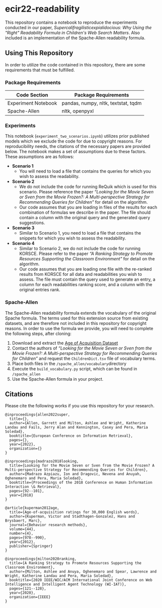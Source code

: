 # ecir22-readability

This repository contains a notebook to reproduce the experiments conducted in our paper, *Supercalifragilisticexpialidocious: 
Why Using the "Right" Readability Formula in Children's Web Search Matters*. Also included is an implementation of the 
Spache-Allen readability formula.


## Using This Repository

In order to utilize the code contained in this repository, there are some requirements that must be fulfilled.

### Package Requirements

| Code Section | Package Requirements |
| --- | --- |
| Experiment Notebook | pandas, numpy, nltk, textstat, tqdm |
| Spache-Allen | nltk, openpyxl |

### Experiments

This notebook (`experiment_two_scenarios.ipynb`) utilizes prior published models which we exclude the code for due to
copyright reasons. For reproducibility needs, the citations of the necessary papers are provided below. The notebook 
makes a set of assumptions due to these factors. These assumptions are as follows:

 - **Scenario 1**
   - You will need to load a file that contains the queries for which you wish to assess the readability.
 - **Scenario 2**
   - We do not include the code for running ReQuik which is used for this scenario. Please reference the paper *“Looking 
   for the Movie Seven or Sven from the Movie Frozen?: A Multi-perspective Strategy for Recommending Queries for Children”* 
   for detail on the algorithm.
   - Our code assumes that you are loading in files of the results for each combination of formulas we describe in the 
   paper. The file should contain a column with the original query and the generated query suggestions.
 - **Scenario 3**
   - Similar to Scenario 1, you need to load a file that contains the snippets for which you wish to assess the 
   readability.
 - **Scenario 4**
   - Similar to Scenario 2, we do not include the code for running KORSCE. Please refer to the paper *“A Ranking Strategy 
   to Promote Resources Supporting the Classroom Environment"* for detail on the algorithm.
   - Our code assumes that you are loading one file with the re-ranked results from KORSCE for all data and readabilities 
   you wish to assess. The file must contain the query used to generate an entry, a column for each readabilities ranking 
   score, and a column with the original entries rank.

### Spache-Allen

The Spache-Allen readability formula extends the vocabulary of the original Spache formula. The terms used for this 
extension source from existing datasets, and are therefore not included in this repository for copyright reasons. In
order to use the formula we provide, you will need to complete the following steps, after cloning:

 1. Download and extract the [Age of Acquisition Dataset](http://crr.ugent.be/papers/AoA_ratings_Kuperman_et_al_BRM.zip)
 2. Contact the authors of *“Looking for the Movie Seven or Sven from the Movie Frozen?: A Multi-perspective Strategy for 
Recommending Queries for Children”* and request the `ChildrenDict.tsv` file of vocabulary terms.
 3. Place both files in the `/spache_allen/vocabulary`directory
 4. Execute the `build_vocabulary.py` script, which can be found in `/spache_allen`
 5. Use the Spache-Allen formula in your project.

## Citations

Please cite the following works if you use this repository for your research.

```
@inproceedings{allen2022super,
  title={},
  author={Allen, Garrett and Milton, Ashlee and Wright, Katherine Landau and Fails, Jerry Alan and Kennington, Casey and Pera, Maria Soledad},
  booktitle={European Conference on Information Retrieval},
  pages={},
  year={2022},
  organization={}
}

@inproceedings{madrazo2018looking,
  title={Looking for the Movie Seven or Sven from the Movie Frozen? A Multi-perspective Strategy for Recommending Queries for Children},
  author={Madrazo Azpiazu, Ion and Dragovic, Nevena and Anuyah, Oghenemaro and Pera, Maria Soledad},
  booktitle={Proceedings of the 2018 Conference on Human Information Interaction \& Retrieval},
  pages={92--101},
  year={2018}
}

@article{kuperman2012age,
  title={Age-of-acquisition ratings for 30,000 English words},
  author={Kuperman, Victor and Stadthagen-Gonzalez, Hans and Brysbaert, Marc},
  journal={Behavior research methods},
  volume={44},
  number={4},
  pages={978--990},
  year={2012},
  publisher={Springer}
}

@inproceedings{milton2020ranking,
  title={A Ranking Strategy to Promote Resources Supporting the Classroom Environment},
  author={Milton, Ashlee and Anuya, Oghenemaro and Spear, Lawrence and Wright, Katherine Landau and Pera, Maria Soledad},
  booktitle={2020 IEEE/WIC/ACM International Joint Conference on Web Intelligence and Intelligent Agent Technology (WI-IAT)},
  pages={121--128},
  year={2020},
  organization={IEEE}
}
```